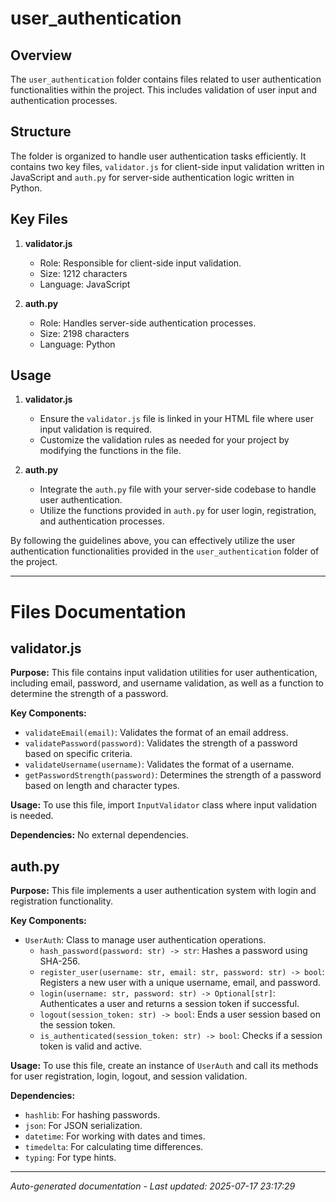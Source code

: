 # user_authentication

## Overview
The `user_authentication` folder contains files related to user authentication functionalities within the project. This includes validation of user input and authentication processes.

## Structure
The folder is organized to handle user authentication tasks efficiently. It contains two key files, `validator.js` for client-side input validation written in JavaScript and `auth.py` for server-side authentication logic written in Python.

## Key Files
1. **validator.js**
   - Role: Responsible for client-side input validation.
   - Size: 1212 characters
   - Language: JavaScript

2. **auth.py**
   - Role: Handles server-side authentication processes.
   - Size: 2198 characters
   - Language: Python

## Usage
1. **validator.js**
   - Ensure the `validator.js` file is linked in your HTML file where user input validation is required.
   - Customize the validation rules as needed for your project by modifying the functions in the file.

2. **auth.py**
   - Integrate the `auth.py` file with your server-side codebase to handle user authentication.
   - Utilize the functions provided in `auth.py` for user login, registration, and authentication processes.

By following the guidelines above, you can effectively utilize the user authentication functionalities provided in the `user_authentication` folder of the project.

---

# Files Documentation

## validator.js

**Purpose:** This file contains input validation utilities for user authentication, including email, password, and username validation, as well as a function to determine the strength of a password.

**Key Components:**
- `validateEmail(email)`: Validates the format of an email address.
- `validatePassword(password)`: Validates the strength of a password based on specific criteria.
- `validateUsername(username)`: Validates the format of a username.
- `getPasswordStrength(password)`: Determines the strength of a password based on length and character types.

**Usage:** To use this file, import `InputValidator` class where input validation is needed.

**Dependencies:** No external dependencies.

## auth.py

**Purpose:** This file implements a user authentication system with login and registration functionality.

**Key Components:**
- `UserAuth`: Class to manage user authentication operations.
  - `hash_password(password: str) -> str`: Hashes a password using SHA-256.
  - `register_user(username: str, email: str, password: str) -> bool`: Registers a new user with a unique username, email, and password.
  - `login(username: str, password: str) -> Optional[str]`: Authenticates a user and returns a session token if successful.
  - `logout(session_token: str) -> bool`: Ends a user session based on the session token.
  - `is_authenticated(session_token: str) -> bool`: Checks if a session token is valid and active.

**Usage:** To use this file, create an instance of `UserAuth` and call its methods for user registration, login, logout, and session validation.

**Dependencies:** 
- `hashlib`: For hashing passwords.
- `json`: For JSON serialization.
- `datetime`: For working with dates and times.
- `timedelta`: For calculating time differences.
- `typing`: For type hints.

---
*Auto-generated documentation - Last updated: 2025-07-17 23:17:29*
